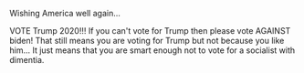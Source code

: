 Wishing America well again...

VOTE Trump 2020!!!
If you can't vote for Trump then please vote AGAINST biden!
That still means you are voting for Trump but not because you like him...
It just means that you are smart enough not to vote for a socialist with dimentia.
